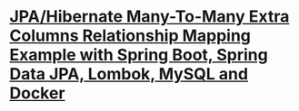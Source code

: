 # [JPA/Hibernate Many-To-Many Extra Columns Relationship Mapping Example with Spring Boot, Spring Data JPA, Lombok, MySQL and Docker](https://hellokoding.com/jpa-many-to-many-extra-columns-relationship-mapping-example-with-spring-boot-maven-and-mysql/)
